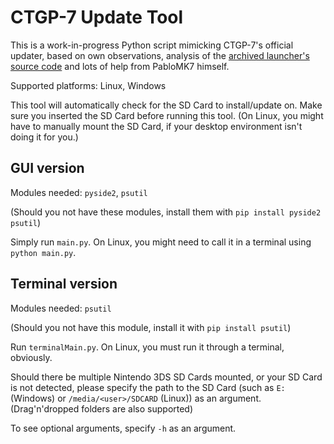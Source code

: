 # CTGP-7 Update Tool

This is a work-in-progress Python script mimicking CTGP-7's official updater, based on own observations, analysis of the [archived launcher's source code](https://github.com/PabloMK7/CTGP-7_Launcher) and lots of help from PabloMK7 himself.

Supported platforms: Linux, Windows

This tool will automatically check for the SD Card to install/update on. Make sure you inserted the SD Card before running this tool.
(On Linux, you might have to manually mount the SD Card, if your desktop environment isn't doing it for you.)

## GUI version

Modules needed: `pyside2`, `psutil`

(Should you not have these modules, install them with `pip install pyside2 psutil`)

Simply run `main.py`.
On Linux, you might need to call it in a terminal using `python main.py`.

## Terminal version

Modules needed: `psutil`

(Should you not have this module, install it with `pip install psutil`)

Run `terminalMain.py`.
On Linux, you must run it through a terminal, obviously.

Should there be multiple Nintendo 3DS SD Cards mounted, or your SD Card is not detected, please specify the path to the SD Card (such as `E:` (Windows) or `/media/<user>/SDCARD` (Linux)) as an argument. (Drag'n'dropped folders are also supported)

To see optional arguments, specify `-h` as an argument.
